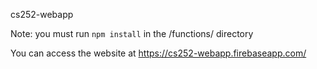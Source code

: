 cs252-webapp

Note: you must run `npm install` in the /functions/ directory 

You can access the website at https://cs252-webapp.firebaseapp.com/
